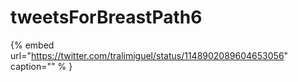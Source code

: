 # tweetsForBreastPath6

{% embed url="https://twitter.com/tralimiguel/status/1148902089604653056"  caption="" % }
